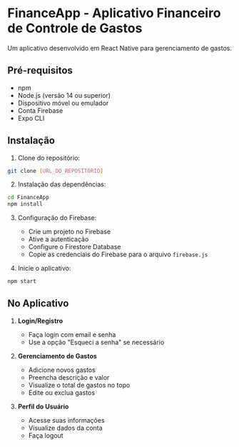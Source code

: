 # FinanceApp - Aplicativo Financeiro de Controle de Gastos

Um aplicativo desenvolvido em React Native para gerenciamento de gastos.

## Pré-requisitos

- npm
- Node.js (versão 14 ou superior)
- Dispositivo móvel ou emulador
- Conta Firebase
- Expo CLI

## Instalação

1. Clone do repositório:
```bash
git clone [URL_DO_REPOSITÓRIO]
```

2. Instalação das dependências:
```bash
cd FinanceApp
npm install
```

3. Configuração do Firebase:
   - Crie um projeto no Firebase
   - Ative a autenticação
   - Configure o Firestore Database
   - Copie as credenciais do Firebase para o arquivo `firebase.js`

4. Inicie o aplicativo:
```bash
npm start
```

## No Aplicativo

1. **Login/Registro**
   - Faça login com email e senha
   - Use a opção "Esqueci a senha" se necessário

2. **Gerenciamento de Gastos**
   - Adicione novos gastos
   - Preencha descrição e valor
   - Visualize o total de gastos no topo
   - Edite ou exclua gastos

3. **Perfil do Usuário**
   - Acesse suas informações
   - Visualize dados da conta
   - Faça logout

